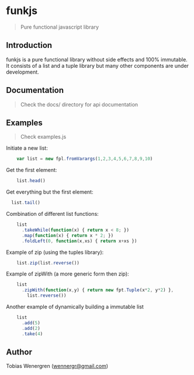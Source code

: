 funkjs
======

> Pure functional javascript library 


Introduction
------------

funkjs is a pure functional library without side effects
and 100% immutable. It consists of a list and a tuple library
but many other components are under development.


Documentation
-------------

> Check the docs/ directory for api documentation


Examples
--------

> Check examples.js

Initiate a new list:
```javascript
    var list = new fpl.fromVarargs(1,2,3,4,5,6,7,8,9,10)
```

Get the first element:
```javascript
    list.head()
```
Get everything but the first element:
  ```javascript
    list.tail()
```
Combination of different list functions:
```javascript
    list
      .takeWhile(function(x) { return x < 8; })
      .map(function(x) { return x * 2; })
      .foldLeft(0, function(x,xs) { return x+xs })
```
Example of zip (using the tuples library):
```javascript
    list.zip(list.reverse())
```
Example of zipWith (a more generic form then zip):
```javascript
    list
      .zipWith(function(x,y) { return new fpt.Tuple(x*2, y*2) },
        list.reverse())
```
Another example of dynamically building a immutable list
```javascript
    list
      .add(5)
      .add(2)
      .take(4)
```
Author
------
Tobias Wenergren (wennergr@gmail.com)


